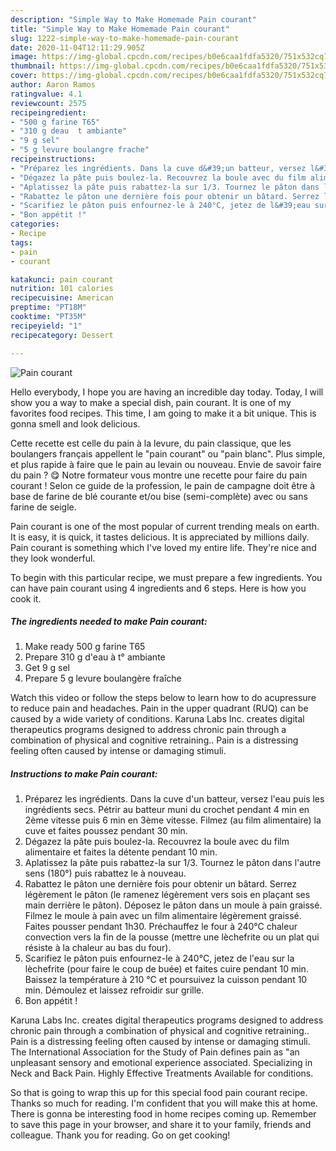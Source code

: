 ```yaml
---
description: "Simple Way to Make Homemade Pain courant"
title: "Simple Way to Make Homemade Pain courant"
slug: 1222-simple-way-to-make-homemade-pain-courant
date: 2020-11-04T12:11:29.905Z
image: https://img-global.cpcdn.com/recipes/b0e6caa1fdfa5320/751x532cq70/pain-courant-photo-principale-de-la-recette.jpg
thumbnail: https://img-global.cpcdn.com/recipes/b0e6caa1fdfa5320/751x532cq70/pain-courant-photo-principale-de-la-recette.jpg
cover: https://img-global.cpcdn.com/recipes/b0e6caa1fdfa5320/751x532cq70/pain-courant-photo-principale-de-la-recette.jpg
author: Aaron Ramos
ratingvalue: 4.1
reviewcount: 2575
recipeingredient:
- "500 g farine T65"
- "310 g deau  t ambiante"
- "9 g sel"
- "5 g levure boulangre frache"
recipeinstructions:
- "Préparez les ingrédients. Dans la cuve d&#39;un batteur, versez l&#39;eau puis les ingrédients secs. Pétrir au batteur muni du crochet pendant 4 min en 2ème vitesse puis 6 min en 3ème vitesse. Filmez (au film alimentaire) la cuve et faites poussez pendant 30 min."
- "Dégazez la pâte puis boulez-la. Recouvrez la boule avec du film alimentaire et faites la détente pendant 10 min."
- "Aplatissez la pâte puis rabattez-la sur 1/3. Tournez le pâton dans l&#39;autre sens (180°) puis rabattez le à nouveau."
- "Rabattez le pâton une dernière fois pour obtenir un bâtard. Serrez légèrement le pâton (le ramenez légèrement vers sois en plaçant ses main derrière le pâton). Déposez le pâton dans un moule à pain graissé. Filmez le moule à pain avec un film alimentaire légèrement graissé. Faites pousser pendant 1h30. Préchauffez le four à 240°C chaleur convection vers la fin de la pousse (mettre une lèchefrite ou un plat qui résiste à la chaleur au bas du four)."
- "Scarifiez le pâton puis enfournez-le à 240°C, jetez de l&#39;eau sur la lèchefrite (pour faire le coup de buée) et faites cuire pendant 10 min. Baissez la température à 210 °C et poursuivez la cuisson pendant 10 min. Démoulez et laissez refroidir sur grille."
- "Bon appétit !"
categories:
- Recipe
tags:
- pain
- courant

katakunci: pain courant 
nutrition: 101 calories
recipecuisine: American
preptime: "PT18M"
cooktime: "PT35M"
recipeyield: "1"
recipecategory: Dessert

---
```



![Pain courant](https://img-global.cpcdn.com/recipes/b0e6caa1fdfa5320/751x532cq70/pain-courant-photo-principale-de-la-recette.jpg)

Hello everybody, I hope you are having an incredible day today. Today, I will show you a way to make a special dish, pain courant. It is one of my favorites food recipes. This time, I am going to make it a bit unique. This is gonna smell and look delicious.

Cette recette est celle du pain à la levure, du pain classique, que les boulangers français appellent le &#34;pain courant&#34; ou &#34;pain blanc&#34;. Plus simple, et plus rapide à faire que le pain au levain ou nouveau. Envie de savoir faire du pain ? 😋 Notre formateur vous montre une recette pour faire du pain courant ! Selon ce guide de la profession, le pain de campagne doit être à base de farine de blé courante et/ou bise (semi-complète) avec ou sans farine de seigle.

Pain courant is one of the most popular of current trending meals on earth. It is easy, it is quick, it tastes delicious. It is appreciated by millions daily. Pain courant is something which I've loved my entire life. They're nice and they look wonderful.


To begin with this particular recipe, we must prepare a few ingredients. You can have pain courant using 4 ingredients and 6 steps. Here is how you cook it.

<!--inarticleads1-->

##### The ingredients needed to make Pain courant:

1. Make ready 500 g farine T65
1. Prepare 310 g d&#39;eau à t° ambiante
1. Get 9 g sel
1. Prepare 5 g levure boulangère fraîche


Watch this video or follow the steps below to learn how to do acupressure to reduce pain and headaches. Pain in the upper quadrant (RUQ) can be caused by a wide variety of conditions. Karuna Labs Inc. creates digital therapeutics programs designed to address chronic pain through a combination of physical and cognitive retraining.. Pain is a distressing feeling often caused by intense or damaging stimuli. 

<!--inarticleads2-->

##### Instructions to make Pain courant:

1. Préparez les ingrédients. Dans la cuve d&#39;un batteur, versez l&#39;eau puis les ingrédients secs. Pétrir au batteur muni du crochet pendant 4 min en 2ème vitesse puis 6 min en 3ème vitesse. Filmez (au film alimentaire) la cuve et faites poussez pendant 30 min.
1. Dégazez la pâte puis boulez-la. Recouvrez la boule avec du film alimentaire et faites la détente pendant 10 min.
1. Aplatissez la pâte puis rabattez-la sur 1/3. Tournez le pâton dans l&#39;autre sens (180°) puis rabattez le à nouveau.
1. Rabattez le pâton une dernière fois pour obtenir un bâtard. Serrez légèrement le pâton (le ramenez légèrement vers sois en plaçant ses main derrière le pâton). Déposez le pâton dans un moule à pain graissé. Filmez le moule à pain avec un film alimentaire légèrement graissé. Faites pousser pendant 1h30. Préchauffez le four à 240°C chaleur convection vers la fin de la pousse (mettre une lèchefrite ou un plat qui résiste à la chaleur au bas du four).
1. Scarifiez le pâton puis enfournez-le à 240°C, jetez de l&#39;eau sur la lèchefrite (pour faire le coup de buée) et faites cuire pendant 10 min. Baissez la température à 210 °C et poursuivez la cuisson pendant 10 min. Démoulez et laissez refroidir sur grille.
1. Bon appétit !


Karuna Labs Inc. creates digital therapeutics programs designed to address chronic pain through a combination of physical and cognitive retraining.. Pain is a distressing feeling often caused by intense or damaging stimuli. The International Association for the Study of Pain defines pain as &#34;an unpleasant sensory and emotional experience associated. Specializing in Neck and Back Pain. Highly Effective Treatments Available for conditions. 

So that is going to wrap this up for this special food pain courant recipe. Thanks so much for reading. I'm confident that you will make this at home. There is gonna be interesting food in home recipes coming up. Remember to save this page in your browser, and share it to your family, friends and colleague. Thank you for reading. Go on get cooking!
